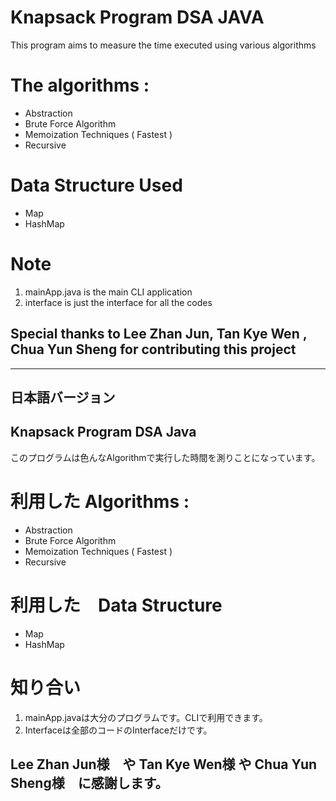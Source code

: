 # Knapsack Program DSA JAVA
This program aims to measure the time executed using various algorithms 

# The algorithms :
* Abstraction
* Brute Force Algorithm
* Memoization Techniques ( Fastest )
* Recursive

# Data Structure Used 
* Map
* HashMap
  
# Note
1. mainApp.java is the main CLI application
2. interface is just the interface for all the codes
   
## Special thanks to **Lee Zhan Jun**, **Tan Kye Wen** , **Chua Yun Sheng** for contributing this project 

-----------------------------------------------------------------------------------------------------------------------------------------------------------------------------------
## 日本語バージョン
## Knapsack Program DSA Java 
このプログラムは色んなAlgorithmで実行した時間を測りことになっています。

# 利用した Algorithms :
* Abstraction
* Brute Force Algorithm
* Memoization Techniques ( Fastest )
* Recursive

# 利用した　Data Structure 
* Map
* HashMap

# 知り合い
1. mainApp.javaは大分のプログラムです。CLIで利用できます。
2. Interfaceは全部のコードのInterfaceだけです。

## **Lee Zhan Jun様**　**や** **Tan Kye Wen様** **や**  **Chua Yun Sheng様**　に感謝します。
